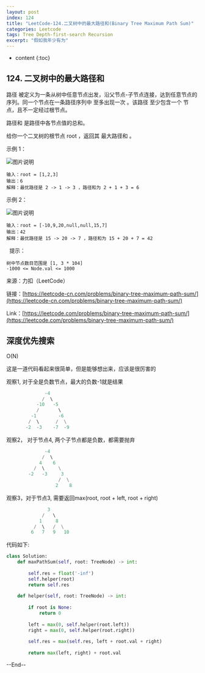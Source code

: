 ```yaml
---
layout: post
index: 124
title: "LeetCode-124.二叉树中的最大路径和(Binary Tree Maximum Path Sum)"
categories: Leetcode
tags: Tree Depth-first-search Recursion
excerpt: "假如我年少有为"
---
```


* content
{:toc}

## 124. 二叉树中的最大路径和

路径 被定义为一条从树中任意节点出发，沿父节点-子节点连接，达到任意节点的序列。同一个节点在一条路径序列中 至多出现一次 。该路径 至少包含一个 节点，且不一定经过根节点。

路径和 是路径中各节点值的总和。

给你一个二叉树的根节点 root ，返回其 最大路径和 。

示例 1：

![图片说明](https://geemaple.github.io/images/leetcode-algorithm-124-1.png) 

```
输入：root = [1,2,3]
输出：6
解释：最优路径是 2 -> 1 -> 3 ，路径和为 2 + 1 + 3 = 6
```

示例 2：

![图片说明](https://geemaple.github.io/images/leetcode-algorithm-124-2.png) 

```
输入：root = [-10,9,20,null,null,15,7]
输出：42
解释：最优路径是 15 -> 20 -> 7 ，路径和为 15 + 20 + 7 = 42
```
 
提示：

```
树中节点数目范围是 [1, 3 * 104]
-1000 <= Node.val <= 1000
```

来源：力扣（LeetCode）

链接：[https://leetcode-cn.com/problems/binary-tree-maximum-path-sum/](https://leetcode-cn.com/problems/binary-tree-maximum-path-sum/)

Link：[https://leetcode.com/problems/binary-tree-maximum-path-sum/](https://leetcode.com/problems/binary-tree-maximum-path-sum/)


## 深度优先搜索

O(N)

这是一道代码看起来很简单，但是能够想出来，应该是很厉害的

观察1, 对于全是负数节点，最大的负数-1就是结果

```python
              -4
             /  \ 
           -10   -5
           /       \   
         -1        -6
        /  \      /  \
       -2  -3    -7  -9
```

观察2， 对于节点4, 两个子节点都是负数，都需要抛弃

```python
              -4
             /  \ 
            4    6
          /  \     \
        -2   -3     3
                   /  \
                  2    8
```

观察3，对于节点3, 需要返回max(root, root + left, root + right)

```python
               3
             /   \ 
            1     8
          /  \   /  \
         6   7   9   10
```

代码如下:

```python
class Solution:
    def maxPathSum(self, root: TreeNode) -> int:
        
        self.res = float('-inf')
        self.helper(root)
        return self.res
        
    def helper(self, root: TreeNode) -> int:
        
        if root is None:
            return 0
        
        left = max(0, self.helper(root.left))
        right = max(0, self.helper(root.right))
        
        self.res = max(self.res, left + root.val + right)
        
        return max(left, right) + root.val
```

--End--